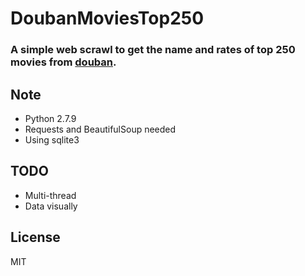 # DoubanMoviesTop250
### A simple web scrawl to get the name and rates of top 250 movies from [douban](https://movie.douban.com/top250?start=0&filter=).

## Note
- Python 2.7.9
- Requests and BeautifulSoup needed
- Using sqlite3

## TODO
- Multi-thread
- Data visually

## License
MIT
